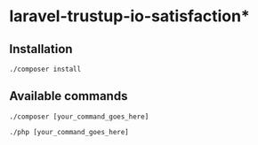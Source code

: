 # laravel-trustup-io-satisfaction*

## Installation

```shell
./composer install
```

## Available commands

```shell
./composer [your_command_goes_here]
```

```shell
./php [your_command_goes_here]
```